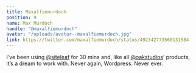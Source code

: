 ```yaml
---
title: Maxalfiemurdoch
position: 9
name: Max Murdoch
handle: "@maxalfiemurdoch"
avatar: "/uploads/avatar--maxalfiemurdoch.jpg"
link: https://twitter.com/maxalfiemurdoch/status/492342773560131584
---
```


I’ve been using [@siteleaf](https://twitter.com/siteleaf) for 30 mins and, like all [@oakstudios](https://twitter.com/oakstudios)’ products, it’s a dream to work with. Never again, Wordpress. Never ever.
